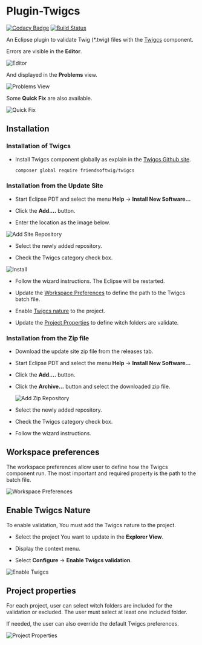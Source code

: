 # Plugin-Twigcs

[![Codacy Badge](https://api.codacy.com/project/badge/Grade/5ec47fa9084c4f3b803ef35c6b770ecd)](https://app.codacy.com/manual/laurentmuller/plugin-twigcs?utm_source=github.com&utm_medium=referral&utm_content=laurentmuller/plugin-twigcs&utm_campaign=Badge_Grade_Dashboard) [![Build Status](https://travis-ci.org/laurentmuller/plugin-twigcs.svg?branch=master)](https://travis-ci.org/laurentmuller/plugin-twigcs)

An Eclipse plugin to validate Twig (*.twig) files with the [Twigcs](https://github.com/friendsoftwig/twigcs) component.

Errors are visible in the **Editor**.

![Editor](docs/images/editor.png)

And displayed in the **Problems** view.

![Problems View](docs/images/problems.png)

Some **Quick Fix** are also available.

![Quick Fix](docs/images/quickfix.png)

## Installation

### Installation of Twigcs

  - Install Twigcs component globally as explain in the [Twigcs Github site](https://github.com/friendsoftwig/twigcs).

    ```bash
    composer global require friendsoftwig/twigcs
    ```

### Installation from the Update Site

  - Start Eclipse PDT and select the menu **Help** -> **Install New Software...**

  - Click the **Add....** button.

  - Enter the location as the image below.

  ![Add Site Repository](docs/images/add_repository_site.png)

  - Select the newly added repository.

  - Check the Twigcs category check box.

  ![Install](docs/images/update.png)

  - Follow the wizard instructions. The Eclipse will be restarted.

  - Update the [Workspace Preferences](#workspace-preferences) to define the path to the Twigcs batch file.

  - Enable [Twigcs nature](#enable-twigcs-nature)  to the project.

  - Update the [Project Properties](#project-properties) to define witch folders are validate.

### Installation from the Zip file

  - Download the update site zip file from the releases tab.

  - Start Eclipse PDT and select the menu **Help** -> **Install New Software...**

  - Click the **Add....** button.

  - Click the **Archive...** button and select the downloaded zip file.

    ![Add Zip Repository](docs/images/add_repository_zip.png)

  - Select the newly added repository.

  - Check the Twigcs category check box.

  - Follow the wizard instructions.

## Workspace preferences

The workspace preferences allow user to define how the Twigcs component run. The most important and required property is the path to the batch file.

![Workspace Preferences](docs/images/preferences.png)

## Enable Twigcs Nature

To enable validation, You must add the Twigcs nature to the project.

  - Select the project You want to update in the **Explorer View**.

  - Display the context menu.

  - Select **Configure** -> **Enable Twigcs validation**.

![Enable Twigcs](docs/images/enable_twigcs.png)

## Project properties

For each project, user can select witch folders are included for the validation or excluded. The user must select at least one included folder.

If needed, the user can also override the default Twigcs preferences.

![Project Properties](docs/images/properties.png)
